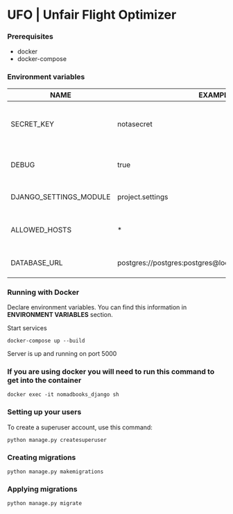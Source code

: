 # UFO | Unfair Flight Optimizer

### Prerequisites

- docker
- docker-compose

### Environment variables

| NAME                  | EXAMPLE              | DESCRIPTION                                        |
| --------------------- | ---------            | -------------------------------------------------- |
| SECRET_KEY            | notasecret           | A secret key for a particular Django installation. |
| DEBUG                 | true                 | Flag that turns on debug mode. `true` or `false`   |
| DJANGO_SETTINGS_MODULE| project.settings| Name of the settings module                        |
| ALLOWED_HOSTS         | *                    | List of allowed hosts, separated by comma(,)       |
| DATABASE_URL          | postgres://postgres:postgres@localhost:5432/nomadbooks           | Database connection URI                           |
### Running with Docker

Declare environment variables. You can find this information in **ENVIRONMENT VARIABLES** section.

Start services  
```
docker-compose up --build
```

Server is up and running on port 5000


### If you are using docker you will need to run this command to get into the container
```
docker exec -it nomadbooks_django sh
```

### Setting up your users

To create a superuser account, use this command:  
```
python manage.py createsuperuser
```

### Creating migrations
 
```
python manage.py makemigrations
```

### Applying migrations
 
```
python manage.py migrate
```